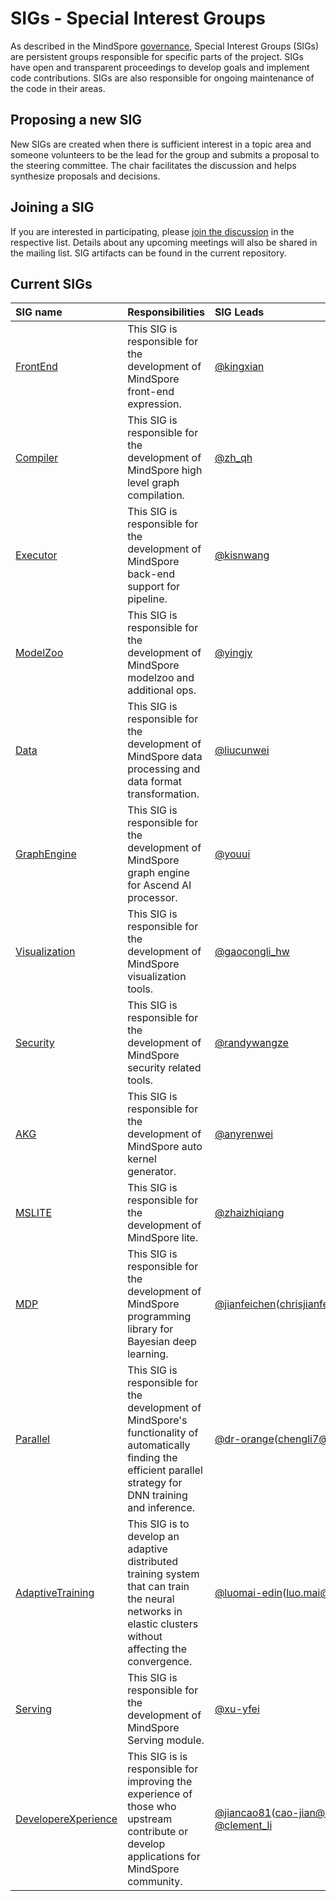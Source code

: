 # SIGs - Special Interest Groups

As described in the MindSpore [governance](../governance.md), Special
Interest Groups (SIGs) are persistent groups responsible for specific parts of
the project. SIGs have open and transparent proceedings to develop goals and
implement code contributions. SIGs are also responsible for ongoing maintenance
of the code in their areas.

## Proposing a new SIG

New SIGs are created when there is sufficient interest in a topic area
and someone volunteers to be the lead for the group and submits a proposal to
the steering committee. The chair facilitates the discussion and helps
synthesize proposals and decisions.

## Joining a SIG

If you are interested in participating, please [join the discussion](https://mailweb.mindspore.cn/postorius/lists/)
in the respective list. Details about any upcoming meetings will also be shared
in the mailing list. SIG artifacts can be found in the current repository.

## Current SIGs

| SIG name | Responsibilities | SIG Leads |
| :------- | :--------------- | :-------- |
| [FrontEnd](frontend/README.md) | This SIG is responsible for the development of MindSpore front-end expression. | [@kingxian](https://gitee.com/kingxian) |
| [Compiler](compiler/README.md) | This SIG is responsible for the development of MindSpore high level graph compilation. | [@zh_qh](https://gitee.com/zh_qh) |
| [Executor](executor/README.md) | This SIG is responsible for the development of MindSpore back-end support for pipeline. | [@kisnwang](https://gitee.com/kisnwang) |
| [ModelZoo](modelzoo/README.md) | This SIG is responsible for the development of MindSpore modelzoo and additional ops. | [@yingjy](https://gitee.com/yingjy) |
| [Data](data/README.md) | This SIG is responsible for the development of MindSpore data processing and data format transformation. | [@liucunwei](https://gitee.com/liucunwei) |
| [GraphEngine](graphengine/README.md) | This SIG is responsible for the development of MindSpore graph engine for Ascend AI processor. | [@youui](https://gitee.com/youui) |
| [Visualization](visualization/README.md) | This SIG is responsible for the development of MindSpore visualization tools. | [@gaocongli_hw](https://gitee.com/gaocongli_hw) |
| [Security](security/README.md) | This SIG is responsible for the development of MindSpore security related tools. | [@randywangze](https://gitee.com/randywangze) |
| [AKG](akg/README.md) | This SIG is responsible for the development of MindSpore auto kernel generator. | [@anyrenwei](https://gitee.com/anyrenwei) |
| [MSLITE](mslite/README.md) | This SIG is responsible for the development of MindSpore lite. | [@zhaizhiqiang](https://gitee.com/zhaizhiqiang) |
| [MDP](mdp/README.md) | This SIG is responsible for the development of MindSpore programming library for Bayesian deep learning. | [@jianfeichen](https://gitee.com/jianfeichen)(chrisjianfeichen@gmail.com) |
| [Parallel](parallel/README.md) | This SIG is responsible for the development of MindSpore's functionality of automatically finding the efficient parallel strategy for DNN training and inference. | [@dr-orange](https://gitee.com/dr-orange)(chengli7@ustc.edu.cn) |
| [AdaptiveTraining](adaptivetraining/README.md) | This SIG is to develop an adaptive distributed training system that can train the neural networks in elastic clusters without affecting the convergence. | [@luomai-edin](https://gitee.com/luomai-edin)(luo.mai@outlook.com) |
| [Serving](serving/README.md) | This SIG is responsible for the development of MindSpore Serving module. | [@xu-yfei](https://gitee.com/xu-yfei) |
| [DevelopereXperience](dx/README.md) | This SIG is is responsible for improving the experience of those who upstream contribute or develop applications for MindSpore community. | [@jiancao81](https://gitee.com/jiancao81)(cao-jian@cs.sjtu.edu.cn)  [@clement_li](https://gitee.com/clement_li) |
